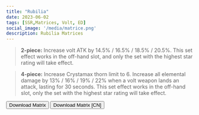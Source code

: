 ```yaml
---
title: "Rubilia"
date: 2023-06-02
tags: [SSR,Matrices, Volt, ED]
social_image: '/media/matrice.png'
description: Rubilia Matrices
---
```


> **2-piece:** Increase volt ATK by 14.5% / 16.5% / 18.5% / 20.5%. This set effect works in the off-hand slot, and only the set with the highest star rating will take effect.

> **4-piece:** Increase Crystamax thorn limit to 6. Increase all elemental damage by 13% / 16% / 19% / 22% when a volt weapon lands an attack, lasting for 30 seconds. This set effect works in the off-hand slot, only the set with the highest star rating will take effect.

<button onclick="window.location.href='https://cdn.discordapp.com/attachments/1164184133958914170/1164184134667739196/Rubilia_Matrix.png';">
      Download Matrix
    </button>



<button onclick="window.location.href='https://cdn.discordapp.com/attachments/1164184133958914170/1164184538621161492/Rubilia_Matrix_CN.png';">
      Download Matrix [CN]
    </button>